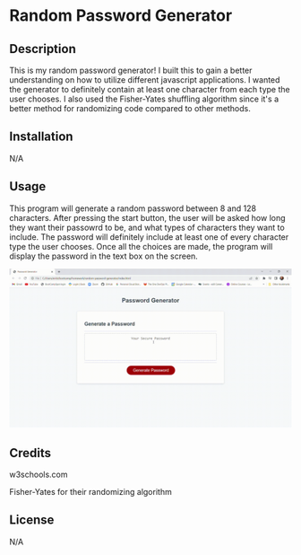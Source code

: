 # Random Password Generator

## Description

This is my random password generator!  I built this to gain a better understanding on how to utilize different javascript applications.  I wanted the generator to definitely contain at least one character from each type the user chooses.  I also used the Fisher-Yates shuffling algorithm since it's a better method for randomizing code compared to other methods.

## Installation

N/A

## Usage

This program will generate a random password between 8 and 128 characters.  After pressing the start button, the user will be asked how long they want their passowrd to be, and what types of characters they want to include.  The password will definitely include at least one of every character type the user chooses.  Once all the choices are made, the program will display the password in the text box on the screen.

![Tutorial GIF.](./assets/images/tutor-gif.gif)

## Credits

w3schools.com

Fisher-Yates for their randomizing algorithm

## License

N/A
